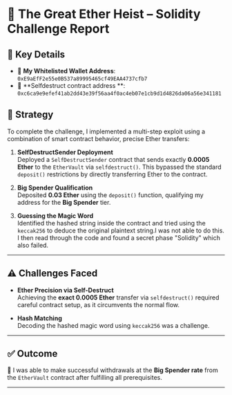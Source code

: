# 🧠 The Great Ether Heist – Solidity Challenge Report

## 🔗 Key Details

- 🧾 **My Whitelisted Wallet Address**: `0xE9aEfF2e55e0B537a89995465cf49EAA4737cfb7`  
- 🏦 **Selfdestruct contract address **: `0xc6ca9e9efef41ab2dd43e39f56aa4f0ac4eb07e1cb9d1d4826da06a56e341181
`  

## 🚀 Strategy

To complete the challenge, I implemented a multi-step exploit using a combination of smart contract behavior, precise Ether transfers:

1. **SelfDestructSender Deployment**  
   Deployed a `SelfDestructSender` contract that sends exactly **0.0005 Ether** to the `EtherVault` via `selfdestruct()`. This bypassed the standard `deposit()` restrictions by directly transferring Ether to the contract.

2. **Big Spender Qualification**  
   Deposited **0.03 Ether** using the `deposit()` function, qualifying my address for the **Big Spender** tier.

3. **Guessing the Magic Word**  
   Identified the hashed string inside the contract and tried using the `keccak256` to deduce the original plaintext string.I was not able to do this. I then read through the code and found a secret phase "Solidity" which also failed.

---

## ⚠️ Challenges Faced

- **Ether Precision via Self-Destruct**  
  Achieving the **exact 0.0005 Ether** transfer via `selfdestruct()` required careful contract setup, as it circumvents the normal flow.

- **Hash Matching**  
  Decoding the hashed magic word using `keccak256` was a challenge.

---

## ✅ Outcome

🎉 I was able to make successful withdrawals at the **Big Spender rate** from the `EtherVault` contract after fulfilling all prerequisites.

---
